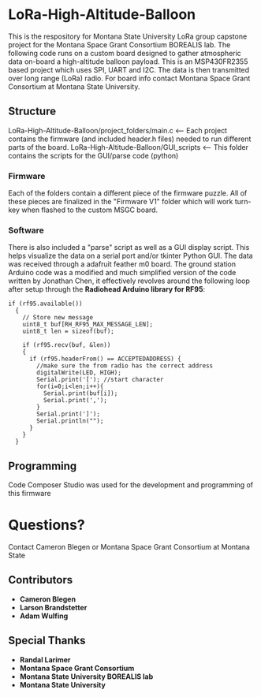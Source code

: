 # LoRa-High-Altitude-Balloon
This is the respository for Montana State University LoRa group capstone project for the Montana Space Grant Consortium BOREALIS lab. The following code runs on a custom board designed to gather atmospheric data on-board a high-altitude balloon payload. This is an MSP430FR2355 based project which uses SPI, UART and I2C. The data is then transmitted over long range (LoRa) radio. For board info contact Montana Space Grant Consortium at Montana State University.

## Structure
LoRa-High-Altitude-Balloon/project_folders/main.c <-- Each project contains the firmware (and included header.h files) needed to run different parts of the board.
LoRa-High-Altitude-Balloon/GUI_scripts <-- This folder contains the scripts for the GUI/parse code (python)

### Firmware
Each of the folders contain a different piece of the firmware puzzle. All of these pieces are finalized in the "Firmware V1" folder which will work turn-key when flashed to the custom MSGC board.

### Software
There is also included a "parse" script as well as a GUI display script. This helps visualize the data on a serial port and/or tkinter Python GUI. The data was received through a adafruit feather m0 board. The ground station Arduino code was a modified and much simplified version of the code written by Jonathan Chen, it effectively revolves around the following loop after setup through the **Radiohead Arduino library for RF95**:

```
if (rf95.available())
  {
    // Store new message
    uint8_t buf[RH_RF95_MAX_MESSAGE_LEN];
    uint8_t len = sizeof(buf);

    if (rf95.recv(buf, &len))
    {
      if (rf95.headerFrom() == ACCEPTEDADDRESS) {
        //make sure the from radio has the correct address
        digitalWrite(LED, HIGH);
        Serial.print('['); //start character
        for(i=0;i<len;i++){
          Serial.print(buf[i]);
          Serial.print(','); 
        }
        Serial.print(']');
        Serial.println("");
      }
    }
  }
```

## Programming
Code Composer Studio was used for the development and programming of this firmware

# Questions?
Contact Cameron Blegen or Montana Space Grant Consortium at Montana State

## Contributors
- **Cameron Blegen**
- **Larson Brandstetter**
- **Adam Wulfing**

## Special Thanks
- **Randal Larimer**
- **Montana Space Grant Consortium**
- **Montana State University BOREALIS lab**
- **Montana State University**

